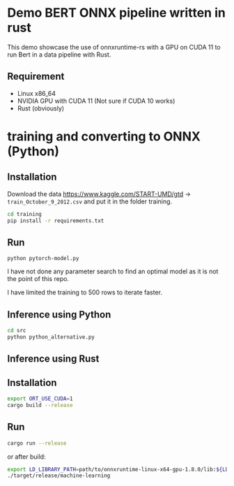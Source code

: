 # Demo BERT ONNX pipeline written in rust

This demo showcase the use of onnxruntime-rs with a GPU on CUDA 11 to run Bert in a data pipeline with Rust.

## Requirement

- Linux x86_64
- NVIDIA GPU with CUDA 11 (Not sure if CUDA 10 works)
- Rust (obviously)

# training and converting to ONNX (Python)

## Installation

Download the data https://www.kaggle.com/START-UMD/gtd -> `train_October_9_2012.csv` and put it in the folder training.

```bash
cd training
pip install -r requirements.txt
```

## Run

```
python pytorch-model.py
```

I have not done any parameter search to find an optimal model as it is not the point of this repo.

I have limited the training to 500 rows to iterate faster.

## Inference using Python

```bash
cd src
python python_alternative.py
```

## Inference using Rust

## Installation

```bash
export ORT_USE_CUDA=1
cargo build --release
```

## Run

```bash
cargo run --release
```

or after build:

```bash
export LD_LIBRARY_PATH=path/to/onnxruntime-linux-x64-gpu-1.8.0/lib:${LD_LIBRARY_PATH}
./target/release/machine-learning
```
